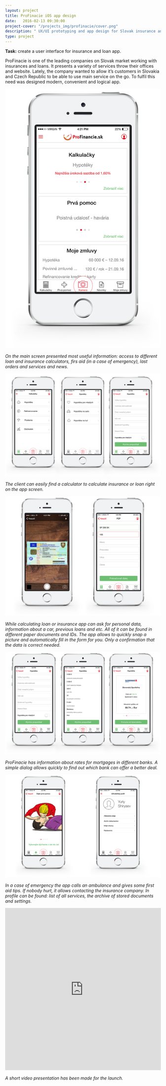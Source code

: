 ```yaml
---
layout: project
title: ProFinacie iOS app design
date:   2016-02-13 09:30:00
project-cover: "/projects_img/profinacie/cover.png"
description: " UX/UI prototyping and app design for Slovak insurance and loan company."
type: project
---
```


**Task:** create a user interface for insurance and loan app.<br>

ProFinacie is one of the leading companies on Slovak market working with insurances and loans. It presents a variety of services throw their offices and website. Lately, the company wanted to allow it’s customers in Slovakia and Czech Republic to be able to use main service on the go. To fulfil this need was designed modern, convenient and logical app.

<span class="p300">![welcome screen](/projects_img/profinacie/main.png)</span>

<span class="p-center">*On the main screen presented most useful information: access to different loan and insurance calculators, firs aid (in a case of emergency), last orders and services and news.*</span>

<span class="p700">![dialog insurance screen](/projects_img/profinacie/dialog.jpg)</span>

<span class="p-center">*The client can easily find a calculator to calculate insurance or loan right on the app screen.*</span>

<span class="p600">![camera dialog](/projects_img/profinacie/camera.jpg)</span>

<span class="p-center">*While calculating loan or insurance app can ask for personal data, information about a car, previous loans and etc. All of it can be found in different paper documents and IDs. The app allows to quickly snap a picture and automatically fill in the form for you. Only a confirmation that the data is correct needed.*</span>

<span class="p700">![dialog hypoteca screen](/projects_img/profinacie/dialog_mortgage.png)</span>

<span class="p-center">*ProFinacie has information about rates for mortgages in different banks. A simple dialog allows quickly to find out which bank can offer a better deal.*</span>

<span class="p700">![Medical emergency and profile](/projects_img/profinacie/med-profile.jpg)</span>

<span class="p-center">*In a case of emergency the app calls an ambulance and gives some first aid tips. If nobody hurt, it allows contacting the insurance company. In profile can be found: list of all services, the archive of stored documents and settings.*</span>
<iframe src="https://player.vimeo.com/video/155909095?title=0&byline=0&portrait=0" width="100%" height="525" frameborder="0" webkitallowfullscreen mozallowfullscreen allowfullscreen></iframe>

<span class="p-center">*A short video presentation has been made for the launch.*</span>








